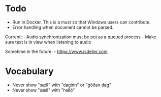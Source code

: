 # Todo

- Run in Docker. This is a must so that Windows users can contribute.
- Error handling when document cannot be parsed.


Current:
	- Audio synchronization must be put as a queued process
	- Make sure text is in view when listening to audio

Sometime in the future:
	- https://www.jsdelivr.com


<!--
Dæmi um útlit:
  - https://www.notion.so/
	- https://volst.nl/
	- http://deeplearning.ai/ai-notes/initialization/
	- https://emotion.sh/
	- https://developers.facebook.com/docs/
	- https://www.hillelwayne.com/post/divide-by-zero/
	- https://refresh.study/
	- https://framer.com/x
	- https://galshir.com/
	- http://www.ireneposch.net/
	- http://levitan-eng.jewish-museum.ru/
	- https://www.aristidebenoist.com/
-->



# Vocabulary

- Never show "sæll" with "daginn" or "góðan dag"
- Never show "sæll" with "halló"
